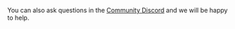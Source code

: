 You can also ask questions in the [Community Discord](https://discord.gg/viam) and we will be happy to help.

